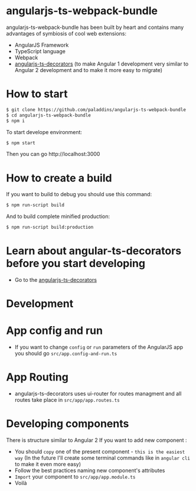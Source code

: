 # angularjs-ts-webpack-bundle

angularjs-ts-webpack-bundle has been built by heart and contains many advantages of symbiosis of cool web extensions:

  - AngularJS Framework
  - TypeScript language
  - Webpack
  - [angularjs-ts-decorators](https://github.com/paladdins/angularjs-ts-decorators/) (to make Angular 1 development very similar to Angular 2 development and to make it more easy to migrate)

# How to start


```sh
$ git clone https://github.com/paladdins/angularjs-ts-webpack-bundle
$ cd angularjs-ts-webpack-bundle
$ npm i
```
To start develope environment:
```sh
$ npm start
```

Then you can go http://localhost:3000

# How to create a build

If you want to build to debug you should use this command:
```sh
$ npm run-script build
```
And to build complete minified production:
```sh
$ npm run-script build:production
```

# Learn about angular-ts-decorators before you start developing

 - Go to the [angularjs-ts-decorators](https://github.com/paladdins/angularjs-ts-decorators/)

# Development
# App config and run

 - If you want to change `config` or `run` parameters of the AngularJS app you should go `src/app.config-and-run.ts`

# App Routing

 - angularjs-ts-decorators uses ui-router for routes managment and all routes take place in `src/app/app.routes.ts`

# Developing components

There is structure similar to Angular 2
If you want to add new component :
 - You should `copy` one of the present component - `this is the easiest way` (In the future I'll create some terminal commands like in `angular cli` to make it even more easy)
 - Follow the best practices naming new component's attributes
 - `Import` your component to `src/app/app.module.ts`
 - Voilà
